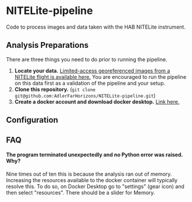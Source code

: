 # NITELite-pipeline
Code to process images and data taken with the HAB NITELite instrument.

## Analysis Preparations

There are three things you need to do prior to running the pipeline.
1. **Locate your data.** [Limited-access georeferenced images from a NITELite
flight is available here.][FH135-drive] You are encouraged to run the pipeline
on this data first as a validation of the pipeline and your setup.
2. **Clone this repository.**
(`git clone git@github.com:AdlerFarHorizons/NITELite-pipeline.git`)
3. **Create a docker account and download docker desktop.**
[Link here.](https://www.docker.com/products/docker-desktop/)

## Configuration


## FAQ

#### The program terminated unexpectedly and no Python error was raised. Why?

Nine times out of ten this is because the analysis ran out of memory.
Increasing the resources available to the docker container will typically
resolve this. To do so, on Docker Desktop go to "settings" (gear icon)
and then select "resources". There should be a slider for Memory.

[FH135-drive]: https://drive.google.com/drive/folders/1RVNJydEQZ29ElqbNvxbMS5cBAw2bMShU?usp=drive_link